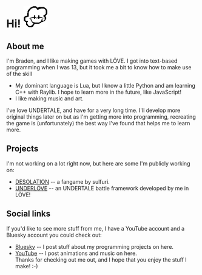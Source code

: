 # Hi! ![Animated icon](costumeGuy.gif)

## About me
I'm Braden, and I like making games with LÖVE. I got into text-based programming when I was 13, but it took me a bit to know how to make use of the skill </br>
- My dominant language is Lua, but I know a little Python and am learning C++ with Raylib. I hope to learn more in the future, like JavaScript!
- I like making music and art. </br>
<p> I've love UNDERTALE, and have for a very long time. I'll develop more original things later on but as I'm getting more into programming, recreating the game is (unfortunately) the best way I've found that helps me to learn more. </p>

## Projects
I'm not working on a lot right now, but here are some I'm publicly working on: </br>
- [DESOLATION](https://gamejolt.com/games/desonee/907634?feed_last_id=%7B%22ver%22:%221%22,%22pos%22:%221719727571.368%22%7D) -- a fangame by sulfuri. <br>
- [UNDERLÖVE](https://github.com/bradensMG/underlove) -- an UNDERTALE battle framework developed by me in LÖVE!

## Social links
If you'd like to see more stuff from me, I have a YouTube account and a Bluesky account you could check out: </br>
- [Bluesky](https://bradensmg.bsky.social) -- I post stuff about my programming projects on here. </br>
- [YouTube](https://youtube.com/@bradensmediocregames) -- I post animations and music on here. </br>
Thanks for checking out me out, and I hope that you enjoy the stuff I make! :-)
